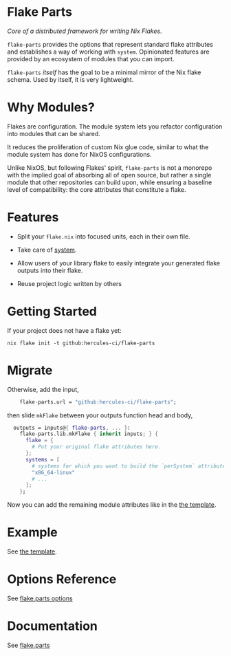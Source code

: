 
# Flake Parts

_Core of a distributed framework for writing Nix Flakes._

`flake-parts` provides the options that represent standard flake attributes 
and establishes a way of working with `system`.
Opinionated features are provided by an ecosystem of modules that you can import.

`flake-parts` _itself_ has the goal to be a minimal mirror of the Nix flake schema.
Used by itself, it is very lightweight. 

# Why Modules?

Flakes are configuration. The module system lets you refactor configuration
into modules that can be shared.

It reduces the proliferation of custom Nix glue code, similar to what the
module system has done for NixOS configurations.

Unlike NixOS, but following Flakes' spirit, `flake-parts` is not a
monorepo with the implied goal of absorbing all of open source, but rather
a single module that other repositories can build upon, while ensuring a
baseline level of compatibility: the core attributes that constitute a flake.

# Features

 - Split your `flake.nix` into focused units, each in their own file.

 - Take care of [system](https://flake.parts/system.html).

 - Allow users of your library flake to easily integrate your generated flake outputs
   into their flake.

 - Reuse project logic written by others

<!-- end_of_intro -->
<!-- ^^^^^^^^^^^^ used by https://github.com/hercules-ci/flake.parts-website -->

# Getting Started

If your project does not have a flake yet:

```console
nix flake init -t github:hercules-ci/flake-parts
```

# Migrate

Otherwise, add the input,

```nix
    flake-parts.url = "github:hercules-ci/flake-parts";
```

then slide `mkFlake` between your outputs function head and body,

```nix
  outputs = inputs@{ flake-parts, ... }:
    flake-parts.lib.mkFlake { inherit inputs; } {
      flake = {
        # Put your original flake attributes here.
      };
      systems = [
        # systems for which you want to build the `perSystem` attributes
        "x86_64-linux"
        # ...
      ];
    };
```

Now you can add the remaining module attributes like in the [the template](./template/default/flake.nix).

# Example

See [the template](./template/default/flake.nix).

# Options Reference

See [flake.parts options](https://flake.parts/options/flake-parts.html)

# Documentation

See [flake.parts](https://flake.parts)
